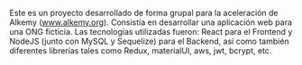 Este es un proyecto desarrollado de forma grupal para la aceleración de Alkemy (www.alkemy.org). Consistía en desarrollar una aplicación web para una ONG ficticia. Las tecnologías utilizadas fueron: React para el Frontend y NodeJS (junto con MySQL y Sequelize) para el Backend, así como también diferentes librerías tales como Redux, materialUI, aws, jwt, bcrypt, etc.
